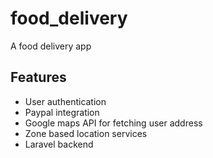 # food_delivery

A food delivery app

## Features
- User authentication
- Paypal integration
- Google maps API for fetching user address
- Zone based location services
- Laravel backend
